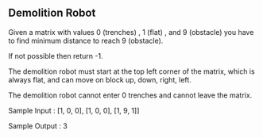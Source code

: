 ## Demolition Robot

Given a matrix with values 0 (trenches) , 1 (flat) , and 9 (obstacle) you have to find minimum distance to reach 9 (obstacle).

If not possible then return -1.

The demolition robot must start at the top left corner of the matrix, which is always flat, and can move on block up, down, right, left.

The demolition robot cannot enter 0 trenches and cannot leave the matrix.

Sample Input :
[1, 0, 0],
[1, 0, 0],
[1, 9, 1]]

Sample Output :
3